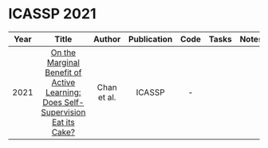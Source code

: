 # ICASSP 2021

| Year |                                                       Title                                                       |   Author    | Publication | Code | Tasks | Notes | Datasets| Notions |
|:----:|:-----------------------------------------------------------------------------------------------------------------:|:-----------:|:-----------:|:----:|:----:|:-----:|:-----:|:-----:|
| 2021 | [On the Marginal Benefit of Active Learning: Does Self-Supervision Eat its Cake?](https://ieeexplore.ieee.org/document/9414665) | Chan et al. |   ICASSP    |  -   |      |       |
